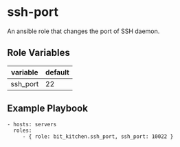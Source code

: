 ssh-port
========

An ansible role that changes the port of SSH daemon.


Role Variables
--------------

variable | default
-------- | -------
ssh_port | 22

Example Playbook
----------------

    - hosts: servers
      roles:
         - { role: bit_kitchen.ssh_port, ssh_port: 10022 }
